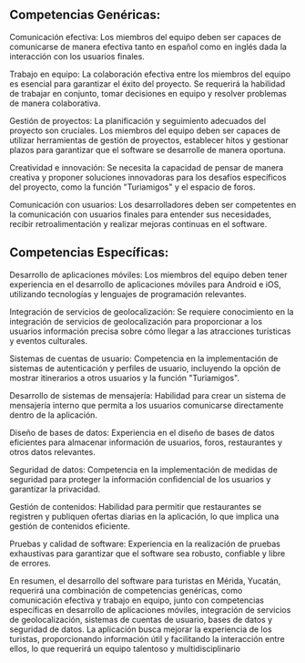 ## Competencias Genéricas:

Comunicación efectiva: Los miembros del equipo deben ser capaces de comunicarse de manera efectiva tanto en español como en inglés dada la interacción con los usuarios finales.

Trabajo en equipo: La colaboración efectiva entre los miembros del equipo es esencial para garantizar el éxito del proyecto. Se requerirá la habilidad de trabajar en conjunto, tomar decisiones en equipo y resolver problemas de manera colaborativa.

Gestión de proyectos: La planificación y seguimiento adecuados del proyecto son cruciales. Los miembros del equipo deben ser capaces de utilizar herramientas de gestión de proyectos, establecer hitos y gestionar plazos para garantizar que el software se desarrolle de manera oportuna.

Creatividad e innovación: Se necesita la capacidad de pensar de manera creativa y proponer soluciones innovadoras para los desafíos específicos del proyecto, como la función "Turiamigos" y el espacio de foros.

Comunicación con usuarios: Los desarrolladores deben ser competentes en la comunicación con usuarios finales para entender sus necesidades, recibir retroalimentación y realizar mejoras continuas en el software.

## Competencias Específicas:

Desarrollo de aplicaciones móviles: Los miembros del equipo deben tener experiencia en el desarrollo de aplicaciones móviles para Android e iOS, utilizando tecnologías y lenguajes de programación relevantes.

Integración de servicios de geolocalización: Se requiere conocimiento en la integración de servicios de geolocalización para proporcionar a los usuarios información precisa sobre cómo llegar a las atracciones turísticas y eventos culturales.

Sistemas de cuentas de usuario: Competencia en la implementación de sistemas de autenticación y perfiles de usuario, incluyendo la opción de mostrar itinerarios a otros usuarios y la función "Turiamigos".

Desarrollo de sistemas de mensajería: Habilidad para crear un sistema de mensajería interno que permita a los usuarios comunicarse directamente dentro de la aplicación.

Diseño de bases de datos: Experiencia en el diseño de bases de datos eficientes para almacenar información de usuarios, foros, restaurantes y otros datos relevantes.

Seguridad de datos: Competencia en la implementación de medidas de seguridad para proteger la información confidencial de los usuarios y garantizar la privacidad.

Gestión de contenidos: Habilidad para permitir que restaurantes se registren y publiquen ofertas diarias en la aplicación, lo que implica una gestión de contenidos eficiente.

Pruebas y calidad de software: Experiencia en la realización de pruebas exhaustivas para garantizar que el software sea robusto, confiable y libre de errores.

En resumen, el desarrollo del software para turistas en Mérida, Yucatán, requerirá una combinación de competencias genéricas, como comunicación efectiva y trabajo en equipo, junto con competencias específicas en desarrollo de aplicaciones móviles, integración de servicios de geolocalización, sistemas de cuentas de usuario, bases de datos y seguridad de datos. La aplicación busca mejorar la experiencia de los turistas, proporcionando información útil y facilitando la interacción entre ellos, lo que requerirá un equipo talentoso y multidisciplinario


